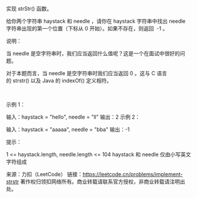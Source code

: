 实现 strStr() 函数。

给你两个字符串 haystack 和 needle ，请你在 haystack 字符串中找出 needle 字符串出现的第一个位置（下标从 0 开始）。如果不存在，则返回  -1 。

说明：

当 needle 是空字符串时，我们应当返回什么值呢？这是一个在面试中很好的问题。

对于本题而言，当 needle 是空字符串时我们应当返回 0 。这与 C 语言的 strstr() 以及 Java 的 indexOf() 定义相符。

 

示例 1：

输入：haystack = "hello", needle = "ll"
输出：2
示例 2：

输入：haystack = "aaaaa", needle = "bba"
输出：-1
 

提示：

1 <= haystack.length, needle.length <= 104
haystack 和 needle 仅由小写英文字符组成


来源：力扣（LeetCode）
链接：https://leetcode.cn/problems/implement-strstr
著作权归领扣网络所有。商业转载请联系官方授权，非商业转载请注明出处。